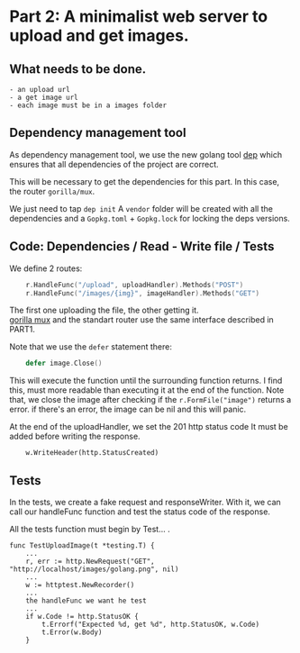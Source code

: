 # Part 2: A minimalist web server to upload and get images.

## What needs to be done.

    - an upload url
    - a get image url
    - each image must be in a images folder

## Dependency management tool

As dependency management tool, we use the new
golang tool [dep](https://github.com/golang/dep) which ensures that all dependencies 
of the project are correct.

This will be necessary to get the dependencies for this part.
In this case, the router `gorilla/mux`.

We just need to tap `dep init`
A `vendor` folder will be created with all the dependencies and 
a `Gopkg.toml` + `Gopkg.lock` for locking the deps versions.

## Code: Dependencies / Read - Write file / Tests

We define 2 routes:

```go
	r.HandleFunc("/upload", uploadHandler).Methods("POST")
	r.HandleFunc("/images/{img}", imageHandler).Methods("GET")
```

The first one uploading the file, the other getting it.  
[gorilla mux](https://github.com/gorilla/mux) and the standart router use the same interface 
described in PART1.

Note that we use the `defer` statement there:

```go
	defer image.Close()
```
This will execute the function until the surrounding function returns.
I find this, must more readable than executing it at the end of the function.
Note that, we close the image after checking if the `r.FormFile("image")` returns
a error. if there's an error, the image can be nil and this will panic.

At the end of the uploadHandler, we set the 201 http status code
It must be added before writing the response.

```
    w.WriteHeader(http.StatusCreated)
```

## Tests

In the tests, we create a fake request and responseWriter.
With it, we can call our handleFunc function and test the status code of the 
response.

All the tests function must begin by Test... .

```
func TestUploadImage(t *testing.T) {
    ...
    r, err := http.NewRequest("GET", "http://localhost/images/golang.png", nil)
    ... 
    w := httptest.NewRecorder()
    ...
    the handleFunc we want he test
    ...
    if w.Code != http.StatusOK {
		t.Errorf("Expected %d, get %d", http.StatusOK, w.Code)
		t.Error(w.Body)
	}
```
